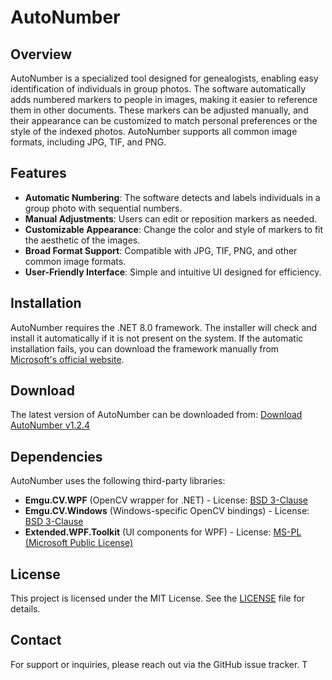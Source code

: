# AutoNumber

## Overview
AutoNumber is a specialized tool designed for genealogists, enabling easy identification of individuals in group photos. The software automatically adds numbered markers to people in images, making it easier to reference them in other documents. These markers can be adjusted manually, and their appearance can be customized to match personal preferences or the style of the indexed photos. AutoNumber supports all common image formats, including JPG, TIF, and PNG.

## Features
- **Automatic Numbering**: The software detects and labels individuals in a group photo with sequential numbers.
- **Manual Adjustments**: Users can edit or reposition markers as needed.
- **Customizable Appearance**: Change the color and style of markers to fit the aesthetic of the images.
- **Broad Format Support**: Compatible with JPG, TIF, PNG, and other common image formats.
- **User-Friendly Interface**: Simple and intuitive UI designed for efficiency.

## Installation
AutoNumber requires the .NET 8.0 framework. The installer will check and install it automatically if it is not present on the system. If the automatic installation fails, you can download the framework manually from [Microsoft's official website](https://dotnet.microsoft.com/en-us/download/dotnet/8.0).

## Download
The latest version of AutoNumber can be downloaded from:
[Download AutoNumber v1.2.4](setup-latest.exe)

## Dependencies
AutoNumber uses the following third-party libraries:
- **Emgu.CV.WPF** (OpenCV wrapper for .NET) - License: [BSD 3-Clause](https://github.com/emgucv/emgucv/blob/master/LICENSE)
- **Emgu.CV.Windows** (Windows-specific OpenCV bindings) - License: [BSD 3-Clause](https://github.com/emgucv/emgucv/blob/master/LICENSE)
- **Extended.WPF.Toolkit** (UI components for WPF) - License: [MS-PL (Microsoft Public License)](https://github.com/xceedsoftware/wpftoolkit/blob/master/license.md)

## License
This project is licensed under the MIT License. See the [LICENSE](LICENSE) file for details.

## Contact
For support or inquiries, please reach out via the GitHub issue tracker.
T